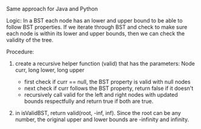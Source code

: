 Same approach for Java and Python

Logic: 
In a BST each node has an lower and upper bound to be able to follow BST properties. 
If we iterate through BST and check to make sure each node is within its lower and upper bounds, then we can check the validity of the tree. 

Procedure: 
1. create a recursive helper function (valid) that has the parameters: Node curr, long lower, long upper
    - first check if curr == null, the BST property is valid with null nodes
    - next check if curr follows the BST property, return false if it doesn't
    - recursively call valid for the left and right nodes with updated bounds respectfully and return true if both are true. 

2. in isValidBST, return valid(root, -inf, inf). Since the root can be any number, the original upper and lower bounds are -infinity and infinity. 
